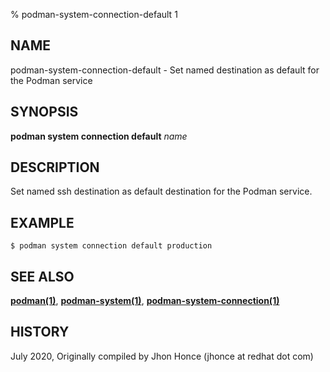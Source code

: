 % podman-system-connection-default 1

## NAME
podman\-system\-connection\-default - Set named destination as default for the Podman service

## SYNOPSIS
**podman system connection default** *name*

## DESCRIPTION
Set named ssh destination as default destination for the Podman service.

## EXAMPLE
```
$ podman system connection default production
```
## SEE ALSO
**[podman(1)](podman.1.md)**, **[podman-system(1)](podman-system.1.md)**, **[podman-system-connection(1)](podman-system-connection.1.md)**

## HISTORY
July 2020, Originally compiled by Jhon Honce (jhonce at redhat dot com)
